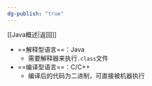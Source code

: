```yaml
---
dg-publish: "true"
---
```

[[Java概述|返回]]

- ==解释型语言==：Java
	- 需要解释器来执行`.class`文件
- ==编译型语言==：C/C++
	- 编译后的代码为二进制，可直接被机器执行